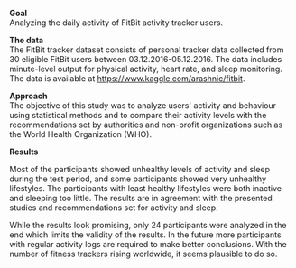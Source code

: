 **Goal**  
Analyzing the daily activity of FitBit activity tracker users.

**The data**  
The FitBit tracker dataset consists of personal tracker data collected from 30 eligible FitBit users between 03.12.2016-05.12.2016. 
The data includes minute-level output for physical activity, heart rate, and sleep monitoring. 
The data is available at https://www.kaggle.com/arashnic/fitbit. 

**Approach**  
The objective of this study was to analyze users' activity and behaviour using statistical methods and to compare
their activity levels with the recommendations set by authorities and non-profit
organizations such as the World Health Organization (WHO).

**Results**  

Most of the participants showed unhealthy levels of activity and sleep during the test period, and some participants showed very
unhealthy lifestyles. The participants with least healthy lifestyles were both inactive and sleeping too little. The results are 
in agreement with the presented studies and recommendations set for activity and sleep.

While the results look promising, only 24 participants were analyzed in the
end which limits the validity of the results. In the future more participants with
regular activity logs are required to make better conclusions. With the number
of fitness trackers rising worldwide, it seems plausible to do so.
